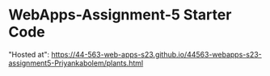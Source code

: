 # WebApps-Assignment-5 Starter Code
"Hosted at": https://44-563-web-apps-s23.github.io/44563-webapps-s23-assignment5-Priyankabolem/plants.html
